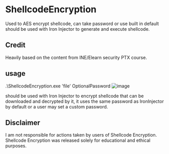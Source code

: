 # ShellcodeEncryption
Used to AES encrypt shellcode, can take password or use built in default should be used with Iron Injector to generate and execute shellcode.

## Credit
Heavily based on the content from INE/Elearn security PTX course. 

## usage
.\ShellcodeEncryption.exe 'file' OptionalPassword
![image](https://user-images.githubusercontent.com/15575425/158678111-1078e070-a4c5-43fe-8101-a74220e172e1.png)

should be used with Iron Injector to encrypt shellcode that can be downloaded and decrypted by it, it uses the same password as IronInjector by default or a user may set a custom password.

## Disclaimer
I am not responsible for actions taken by users of Shellcode Encryption.  Shellcode Encryption was released solely for educational and ethical purposes.
